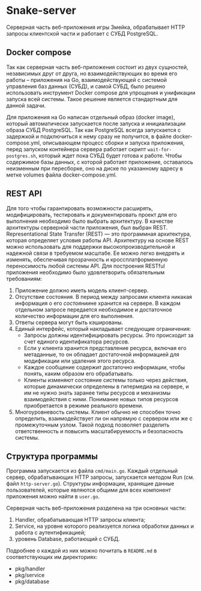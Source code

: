 # Snake-server

Серверная часть веб-приложения игры Змейка, обрабатывает HTTP запросы клиентской части и работает с СУБД PostgreSQL.

## Docker compose

Так как серверная часть веб-приложения состоит из двух сущностей, независимых друг от друга, но взаимодействующих во время его работы – приложения на Go, взаимодействующей с системой управления баз данных (СУБД), и самой CУБД, было решено использовать инструмент Docker compose для упрощения и унификации запуска всей системы. Такое решение является стандартным для данной задачи. 

Для приложения на Go написан отдельный образ (docker image), который автоматически запускается после запуска и инициализации образа СУБД PostgreSQL. 
Так как PostgreSQL всегда запускается с задержкой и подключиться к нему сразу не получится, в файле docker-compose.yml, описывающем процесс сборки и запуска приложения, перед запуском контейнера сервера работает скрипт	`wait-for-postgres.sh`, который ждет пока СУБД будет готова к работе. Чтобы содержимое базы данных, с которой работает приложение, оставалось неизменным при пересборке, оно на диске по указанному адресу в метке volumes файла docker-compose.yml.


## REST API

Для того чтобы гарантировать возможности расширять, модифицировать, тестировать и документировать проект для его выполнения необходимо было выбрать архитектуру. В качестве архитектуры серверной части приложения, был выбран REST. Representational State Transfer (REST) — это программная архитектура, которая определяет условия работы API. Архитектуру на основе REST можно использовать для поддержки высокопроизводительной и надежной связи в требуемом масштабе. Ее можно легко внедрять и изменять, обеспечивая прозрачность и кроссплатформенную переносимость любой системы API.
Для построения RESTful приложения необходимо было удовлетворить обязательным требованиям:
1. Приложение должно иметь модель клиент-сервер.
2. Отсутствие состояния. В период между запросами клиента никакая информация о его *состоянии*не хранится на сервере. В каждом отдельном запросе передается необходимое и достаточное количество информации для его выполнения.
3. Ответы сервера могут быть кэшированы.
4. Единый интерфейс, который накладывает следующие ограничения:
	* Запросы должны идентифицировать ресурсы. Это происходит за счет единого идентификатора ресурсов.
	* Если у клиента хранится представление ресурса, включая его метаданные, то он обладает достаточной информацией для модификации или удаления этого ресурса.
	* Каждое сообщение содержит достаточно информации, чтобы понять, каким образом его обрабатывать.
	* Клиенты изменяют состояние системы только через действия, которые динамически определены в гипермедиа на сервере, и им не нужно знать заранее типы ресурсов и механизмы взаимодействия с ними. Понимание новых типов ресурсов приобретается в режиме реального времени.
5. Многоуровневость системы. Клиент обычно не способен точно определить, взаимодействует ли он напрямую с сервером или же с промежуточным узлом. Такой подход позволяет разделить ответственность и повысить масштабируемость и безопасность системы.

## Структура программы

Программа запускается из файла `cmd/main.go`. Каждый отдельный сервер, обрабатывающих HTTP запросы, запускается методом Run (см. файл `http-server.go`). Структуры информации, хранящие данные пользователей, которые являются общими для всех компонент приложения можно найти в `user.go`.

Серверная часть веб-приложения разделена на три основных части: 
1. Handler, обрабатывающая HTTP запросы клиента;
2. Service, на уровне которого реализуется логика обработки данных и работа с аутентификацией;
3. уровень Database, работающий с СУБД.

Подробнее о каждой из них можно почитать в `README.md` в соответствующих им директориях:
* pkg/handler
* pkg/service
* pkg/database
